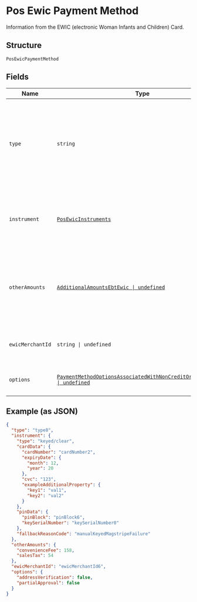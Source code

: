 
# Pos Ewic Payment Method

Information from the EWIC (electronic Woman Infants and Children) Card.

## Structure

`PosEwicPaymentMethod`

## Fields

| Name | Type | Tags | Description |
|  --- | --- | --- | --- |
| `type` | `string` | Required | Value indicating the specific type instance for this field.<br><br>**Constraints**: *Minimum Length*: `1`, *Maximum Length*: `20` |
| `instrument` | [`PosEwicInstruments`](../../doc/models/containers/pos-ewic-instruments.md) | Required | Identifies **HOW** (ex Keyed, Swiped) the customer is providing the card information. |
| `otherAmounts` | [`AdditionalAmountsEbtEwic \| undefined`](../../doc/models/additional-amounts-ebt-ewic.md) | Optional | Other (optional) amounts that are included in the Total Authorization Amount, for EBT and eWIC transactions |
| `ewicMerchantId` | `string \| undefined` | Optional | **Constraints**: *Minimum Length*: `1`, *Maximum Length*: `20` |
| `options` | [`PaymentMethodOptionsAssociatedWithNonCreditOrDebitMethods \| undefined`](../../doc/models/payment-method-options-associated-with-non-credit-or-debit-methods.md) | Optional | Options for handling the authorization request |

## Example (as JSON)

```json
{
  "type": "type8",
  "instrument": {
    "type": "keyed/clear",
    "cardData": {
      "cardNumber": "cardNumber2",
      "expiryDate": {
        "month": 12,
        "year": 20
      },
      "cvc": "123",
      "exampleAdditionalProperty": {
        "key1": "val1",
        "key2": "val2"
      }
    },
    "pinData": {
      "pinBlock": "pinBlock6",
      "keySerialNumber": "keySerialNumber0"
    },
    "fallbackReasonCode": "manualKeyedMagstripeFailure"
  },
  "otherAmounts": {
    "convenienceFee": 158,
    "salesTax": 54
  },
  "ewicMerchantId": "ewicMerchantId6",
  "options": {
    "addressVerification": false,
    "partialApproval": false
  }
}
```


